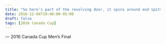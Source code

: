 ```yaml
---
title: "So here’s part of the revolving door, it spins around and spits out Charlie Thomas"
date: 2016-12-04T19:48:00-05:00
draft: false
tags: [2016 Canada Cup]
---
```

— 2016 Canada Cup Men’s Final
<!--more--> 

